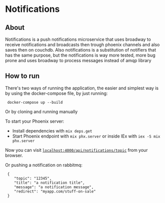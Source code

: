 # Notifications

## About
Notifications is a push notifications microservice that uses broadway to receive notifications and broadcasts then trough phoenix channels and also saves then on couchdb.
Also notifications is a substitution of notifiers that has the same purpose, but the notifications is way more tested, more bug prone and uses broadway to process messages instead of amqp library

## How to run
There's two ways of running the application, the easier and simplest way is by using the docker-compose file, by just running:

  ```
   docker-compose up --build
  ```

Or by cloning and running manually

To start your Phoenix server:

  * Install dependencies with `mix deps.get`
  * Start Phoenix endpoint with `mix phx.server` or inside IEx with `iex -S mix phx.server`

Now you can visit [`localhost:4000/api/notifications/topic`](http://localhost:4000/api/notifications/topic) from your browser.

Or pushing a notification on rabbitmq:

  ```
   {
      "topic": "12345",
      "title": "a notification title",
      "message": "a notification message",
      "redirect": "myapp.com/stuff-on-sale"
   }
  ```
